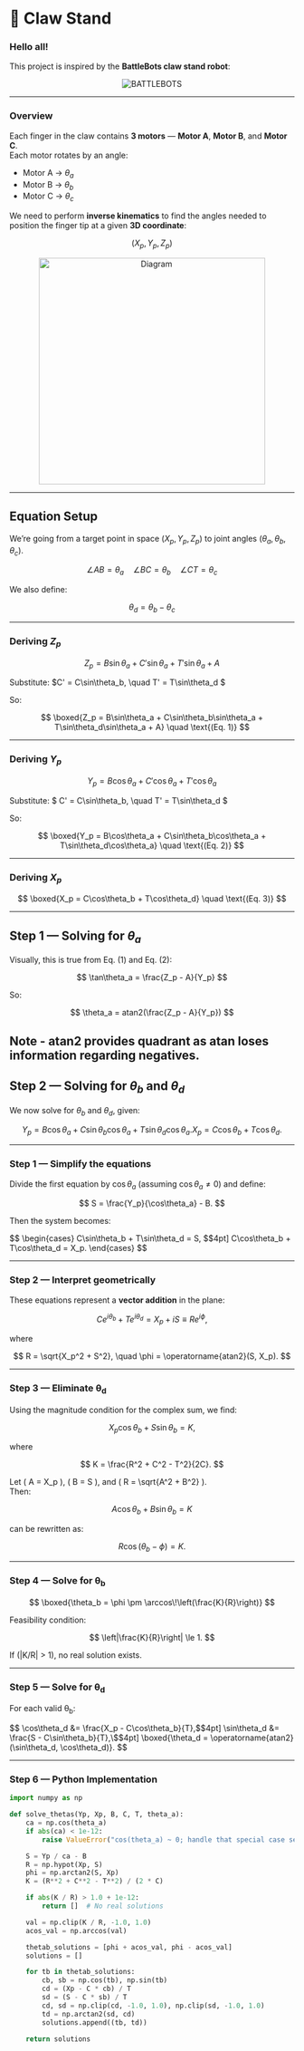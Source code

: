 # 🦾 Claw Stand

### Hello all! 

This project is inspired by the **BattleBots claw stand robot**:

<div align="center">
  <img src="assets/BattleBots.gif" alt="BATTLEBOTS" />
</div>

---

### Overview

Each finger in the claw contains **3 motors** — **Motor A**, **Motor B**, and **Motor C**.  
Each motor rotates by an angle:  
- Motor A → $\theta_a$  
- Motor B → $\theta_b$  
- Motor C → $\theta_c$  

We need to perform **inverse kinematics** to find the angles needed to position the finger tip at a given **3D coordinate**:

$$(X_p, Y_p, Z_p)$$

<div align="center">
  <img src="assets/Ball_and_Stick_Diagram.png" alt="Diagram" width="400"/>
</div>

---

## Equation Setup

We’re going from a target point in space $(X_p, Y_p, Z_p)$ to joint angles $(\theta_a, \theta_b, \theta_c)$.

$$
\angle AB = \theta_a \quad \angle BC = \theta_b \quad \angle CT = \theta_c
$$

We also define:

$$
\theta_d = \theta_b - \theta_c
$$

---

### Deriving $Z_p$

$$
Z_p = B\sin\theta_a + C'\sin\theta_a + T'\sin\theta_a + A
$$

Substitute: $C' = C\sin\theta_b, \quad T' = T\sin\theta_d $

So:

$$
\boxed{Z_p = B\sin\theta_a + C\sin\theta_b\sin\theta_a + T\sin\theta_d\sin\theta_a + A} \quad \text{(Eq. 1)}
$$

---

### Deriving $Y_p$

$$
Y_p = B\cos\theta_a + C'\cos\theta_a + T'\cos\theta_a
$$

Substitute: $ C' = C\sin\theta_b, \quad T' = T\sin\theta_d $

So:

$$
\boxed{Y_p = B\cos\theta_a + C\sin\theta_b\cos\theta_a + T\sin\theta_d\cos\theta_a} \quad \text{(Eq. 2)}
$$

---

### Deriving $X_p$

$$
\boxed{X_p = C\cos\theta_b + T\cos\theta_d} \quad \text{(Eq. 3)}
$$

---

## Step 1 — Solving for $\theta_a$

Visually, this is true from Eq. (1) and Eq. (2):

$$
\tan\theta_a = \frac{Z_p - A}{Y_p}
$$

So:

$$
\theta_a = atan2(\frac{Z_p - A}{Y_p})
$$

Note - atan2 provides quadrant as atan loses information regarding negatives.
---

## Step 2 — Solving for $\theta_b$ and $\theta_d$

We now solve for $\theta_b$ and $\theta_d$, given:

$$
Y_p = B\cos\theta_a + C\sin\theta_b\cos\theta_a + T\sin\theta_d\cos\theta_a.
X_p = C\cos\theta_b + T\cos\theta_d.
$$

---

### Step 1 — Simplify the equations

Divide the first equation by $\cos\theta_a$ (assuming $\cos\theta_a \neq 0$) and define:

$$
S = \frac{Y_p}{\cos\theta_a} - B.
$$

Then the system becomes:

$$
\begin{cases}
C\sin\theta_b + T\sin\theta_d = S, \$$4pt]
C\cos\theta_b + T\cos\theta_d = X_p.
\end{cases}
$$

---

### Step 2 — Interpret geometrically

These equations represent a **vector addition** in the plane:

$$
C e^{i\theta_b} + T e^{i\theta_d} = X_p + iS \equiv R e^{i\phi},
$$

where

$$
R = \sqrt{X_p^2 + S^2}, \quad \phi = \operatorname{atan2}(S, X_p).
$$

---

### Step 3 — Eliminate θ<sub>d</sub>

Using the magnitude condition for the complex sum, we find:

$$
X_p\cos\theta_b + S\sin\theta_b = K,
$$

where

$$
K = \frac{R^2 + C^2 - T^2}{2C}.
$$

Let \( A = X_p \), \( B = S \), and \( R = \sqrt{A^2 + B^2} \).  
Then:

$$
A\cos\theta_b + B\sin\theta_b = K
$$

can be rewritten as:

$$
R\cos(\theta_b - \phi) = K.
$$

---

### Step 4 — Solve for θ<sub>b</sub>

$$
\boxed{\theta_b = \phi \pm \arccos\!\left(\frac{K}{R}\right)}
$$

Feasibility condition:

$$
\left|\frac{K}{R}\right| \le 1.
$$

If \(|K/R| > 1\), no real solution exists.

---

### Step 5 — Solve for θ<sub>d</sub>

For each valid θ<sub>b</sub>:

$$
\cos\theta_d &= \frac{X_p - C\cos\theta_b}{T},\$$4pt]
\sin\theta_d &= \frac{S - C\sin\theta_b}{T},\$$4pt]
\boxed{\theta_d = \operatorname{atan2}(\sin\theta_d, \cos\theta_d)}.
$$

---

### Step 6 — Python Implementation

```python
import numpy as np

def solve_thetas(Yp, Xp, B, C, T, theta_a):
    ca = np.cos(theta_a)
    if abs(ca) < 1e-12:
        raise ValueError("cos(theta_a) ~ 0; handle that special case separately.")

    S = Yp / ca - B
    R = np.hypot(Xp, S)
    phi = np.arctan2(S, Xp)
    K = (R**2 + C**2 - T**2) / (2 * C)

    if abs(K / R) > 1.0 + 1e-12:
        return []  # No real solutions

    val = np.clip(K / R, -1.0, 1.0)
    acos_val = np.arccos(val)

    thetab_solutions = [phi + acos_val, phi - acos_val]
    solutions = []

    for tb in thetab_solutions:
        cb, sb = np.cos(tb), np.sin(tb)
        cd = (Xp - C * cb) / T
        sd = (S - C * sb) / T
        cd, sd = np.clip(cd, -1.0, 1.0), np.clip(sd, -1.0, 1.0)
        td = np.arctan2(sd, cd)
        solutions.append((tb, td))

    return solutions
